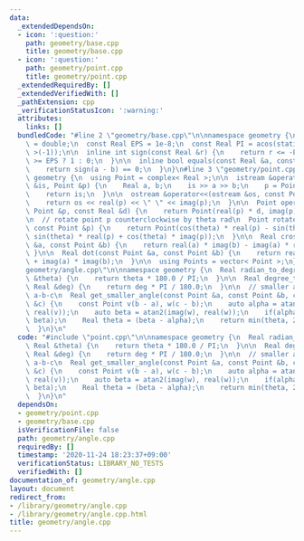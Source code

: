 ```yaml
---
data:
  _extendedDependsOn:
  - icon: ':question:'
    path: geometry/base.cpp
    title: geometry/base.cpp
  - icon: ':question:'
    path: geometry/point.cpp
    title: geometry/point.cpp
  _extendedRequiredBy: []
  _extendedVerifiedWith: []
  _pathExtension: cpp
  _verificationStatusIcon: ':warning:'
  attributes:
    links: []
  bundledCode: "#line 2 \"geometry/base.cpp\"\n\nnamespace geometry {\n  using Real\
    \ = double;\n  const Real EPS = 1e-8;\n  const Real PI = acos(static_cast< Real\
    \ >(-1));\n\n  inline int sign(const Real &r) {\n    return r <= -EPS ? -1 : r\
    \ >= EPS ? 1 : 0;\n  }\n\n  inline bool equals(const Real &a, const Real &b) {\n\
    \    return sign(a - b) == 0;\n  }\n}\n#line 3 \"geometry/point.cpp\"\n\nnamespace\
    \ geometry {\n  using Point = complex< Real >;\n\n  istream &operator>>(istream\
    \ &is, Point &p) {\n    Real a, b;\n    is >> a >> b;\n    p = Point(a, b);\n\
    \    return is;\n  }\n\n  ostream &operator<<(ostream &os, const Point &p) {\n\
    \    return os << real(p) << \" \" << imag(p);\n  }\n\n  Point operator*(const\
    \ Point &p, const Real &d) {\n    return Point(real(p) * d, imag(p) * d);\n  }\n\
    \n  // rotate point p counterclockwise by theta rad\n  Point rotate(Real theta,\
    \ const Point &p) {\n    return Point(cos(theta) * real(p) - sin(theta) * imag(p),\
    \ sin(theta) * real(p) + cos(theta) * imag(p));\n  }\n\n  Real cross(const Point\
    \ &a, const Point &b) {\n    return real(a) * imag(b) - imag(a) * real(b);\n \
    \ }\n\n  Real dot(const Point &a, const Point &b) {\n    return real(a) * real(b)\
    \ + imag(a) * imag(b);\n  }\n\n  using Points = vector< Point >;\n}\n#line 2 \"\
    geometry/angle.cpp\"\n\nnamespace geometry {\n  Real radian_to_degree(const Real\
    \ &theta) {\n    return theta * 180.0 / PI;\n  }\n\n  Real degree_to_radian(const\
    \ Real &deg) {\n    return deg * PI / 180.0;\n  }\n\n  // smaller angle of the\
    \ a-b-c\n  Real get_smaller_angle(const Point &a, const Point &b, const Point\
    \ &c) {\n    const Point v(b - a), w(c - b);\n    auto alpha = atan2(imag(v),\
    \ real(v));\n    auto beta = atan2(imag(w), real(w));\n    if(alpha > beta) swap(alpha,\
    \ beta);\n    Real theta = (beta - alpha);\n    return min(theta, 2 * PI - theta);\n\
    \  }\n}\n"
  code: "#include \"point.cpp\"\n\nnamespace geometry {\n  Real radian_to_degree(const\
    \ Real &theta) {\n    return theta * 180.0 / PI;\n  }\n\n  Real degree_to_radian(const\
    \ Real &deg) {\n    return deg * PI / 180.0;\n  }\n\n  // smaller angle of the\
    \ a-b-c\n  Real get_smaller_angle(const Point &a, const Point &b, const Point\
    \ &c) {\n    const Point v(b - a), w(c - b);\n    auto alpha = atan2(imag(v),\
    \ real(v));\n    auto beta = atan2(imag(w), real(w));\n    if(alpha > beta) swap(alpha,\
    \ beta);\n    Real theta = (beta - alpha);\n    return min(theta, 2 * PI - theta);\n\
    \  }\n}\n"
  dependsOn:
  - geometry/point.cpp
  - geometry/base.cpp
  isVerificationFile: false
  path: geometry/angle.cpp
  requiredBy: []
  timestamp: '2020-11-24 18:23:37+09:00'
  verificationStatus: LIBRARY_NO_TESTS
  verifiedWith: []
documentation_of: geometry/angle.cpp
layout: document
redirect_from:
- /library/geometry/angle.cpp
- /library/geometry/angle.cpp.html
title: geometry/angle.cpp
---
```


